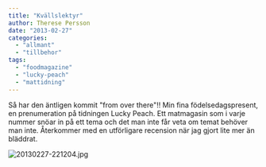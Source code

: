 ```yaml
---
title: "Kvällslektyr"
author: Therese Persson
date: "2013-02-27"
categories: 
  - "allmant"
  - "tillbehor"
tags: 
  - "foodmagazine"
  - "lucky-peach"
  - "mattidning"
---
```


Så har den äntligen kommit "from over there"!! Min fina födelsedagspresent, en prenumeration på tidningen Lucky Peach. Ett matmagasin som i varje nummer snöar in på ett tema och det man inte får veta om temat behöver man inte. Återkommer med en utförligare recension när jag gjort lite mer än bläddrat.

![20130227-221204.jpg](/static/img/20130227-221204.jpg)
